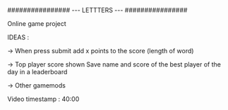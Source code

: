 ################
--- LETTTERS ---
################

Online game project

IDEAS :

-> When press submit add x points to the score (length of word)

-> Top player score shown
   Save name and score of the best player of the day in a leaderboard

-> Other gamemods



Video timestamp : 40:00
